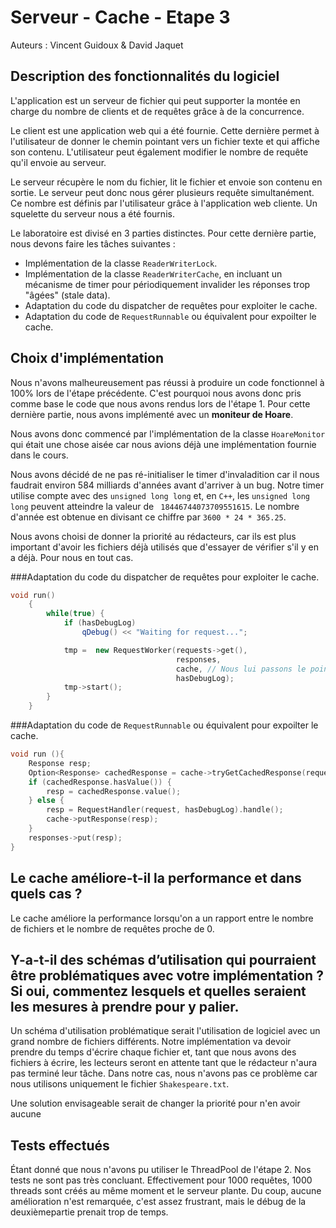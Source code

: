 # Serveur - Cache - Etape 3

Auteurs : Vincent Guidoux & David Jaquet

## Description des fonctionnalités du logiciel

L'application est un serveur de fichier qui peut supporter la montée en charge du nombre de clients et de requêtes grâce à de la concurrence.

Le client est une application web qui a été fournie. Cette dernière permet à l'utilisateur de donner le chemin pointant vers un fichier texte et qui affiche son contenu. L'utilisateur peut également modifier le nombre de requête qu'il envoie au serveur.

Le serveur récupère le nom du fichier, lit le fichier et envoie son contenu en sortie. Le serveur peut donc nous gérer plusieurs requête simultanément. Ce nombre est définis par l'utilisateur grâce à l'application web cliente. Un squelette du serveur nous a été fournis.

Le laboratoire est divisé en 3 parties distinctes. Pour cette dernière partie, nous devons faire les tâches suivantes :

- Implémentation de la classe ``ReaderWriterLock``.
- Implémentation de la classe ``ReaderWriterCache``, en incluant un mécanisme de timer pour périodiquement invalider les réponses trop "âgées" (stale data).
- Adaptation du code du dispatcher de requêtes pour exploiter le cache.
- Adaptation du code de ``RequestRunnable`` ou équivalent pour expoilter le cache.

## Choix d'implémentation

Nous n'avons malheureusement pas réussi à produire un code fonctionnel à 100% lors de l'étape précédente. C'est pourquoi nous avons donc pris comme base le code que nous avons rendus lors de l'étape 1. Pour cette dernière partie, nous avons implémenté avec un **moniteur de Hoare**.

Nous avons donc commencé par l'implémentation de la classe ``HoareMonitor`` qui était une chose aisée car nous avions déjà une implémentation fournie dans le cours.

Nous avons décidé de ne pas ré-initialiser le timer d'invaladition car il nous faudrait environ 584 milliards d'années avant d'arriver à un bug. Notre timer utilise compte avec des ``unsigned long long`` et, en ``C++``, les ``unsigned long long`` peuvent atteindre la valeur de `` 18446744073709551615``. Le nombre d'année est obtenue en divisant ce chiffre par ``3600 * 24 * 365.25``. 

Nous avons choisi de donner la priorité au rédacteurs, car ils est plus important d'avoir les fichiers déjà utilisés que d'essayer de vérifier s'il y en a déjà. Pour nous en tout cas.

###Adaptation du code du dispatcher de requêtes pour exploiter le cache.

```c++
void run()
    {
        while(true) {
            if (hasDebugLog)
                qDebug() << "Waiting for request...";

            tmp =  new RequestWorker(requests->get(),
                                     responses,
                                     cache, // Nous lui passons le pointeur du cache
                                     hasDebugLog);
            tmp->start();
        }
    }
```

###Adaptation du code de ``RequestRunnable`` ou équivalent pour expoilter le cache.

```c++
void run (){
    Response resp;
    Option<Response> cachedResponse = cache->tryGetCachedResponse(request);
    if (cachedResponse.hasValue()) {
        resp = cachedResponse.value();
    } else {
        resp = RequestHandler(request, hasDebugLog).handle();
        cache->putResponse(resp);
    }
    responses->put(resp);
}
```

## Le cache améliore-t-il la performance et dans quels cas ?

Le cache améliore la performance lorsqu'on a un rapport entre le nombre de fichiers et le nombre de requêtes proche de 0.

## Y-a-t-il des schémas d’utilisation qui pourraient être problématiques avec votre implémentation ? Si oui, commentez lesquels et quelles seraient les mesures à prendre pour y palier. 

Un schéma d'utilisation problématique serait l'utilisation de logiciel avec un grand nombre de fichiers différents. Notre implémentation va devoir prendre du temps d'écrire chaque fichier et, tant que nous avons des fichiers à écrire, les lecteurs seront en attente tant que le rédacteur n'aura pas terminé leur tâche. Dans notre cas, nous n'avons pas ce problème car nous utilisons uniquement le fichier ``Shakespeare.txt``.

Une solution envisageable serait de changer la priorité pour n'en avoir aucune

## Tests effectués

Étant donné que nous n'avons pu utiliser le ThreadPool de l'étape 2. Nos tests ne sont pas très concluant. Effectivement pour 1000 requêtes, 1000 threads sont créés au même moment et le serveur plante.  Du coup, aucune amélioration n'est remarquée, c'est assez frustrant, mais le débug de la deuxièmepartie prenait trop de temps. 